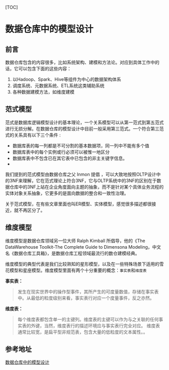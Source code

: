 [TOC]
# 数据仓库中的模型设计

## 前言
数据仓库包含的内容很多，比如系统架构、建模和方法论。对应到具体工作中的话，它可以包含下面的这些内容：

1. 以Hadoop、Spark、Hive等组件为中心的数据架构体系
2. 调度系统、元数据系统、ETL系统这类辅助系统
3. 各种数据建模方法，如维度建模

## 范式模型
范式是数据库逻辑模型设计的基本理论，一个关系模型可以从第一范式到第五范式进行无损分解。在数据仓库的模型设计中目前一般采用第三范式。一个符合第三范式的关系具有以下三个条件 :

* 数据库表的每一列都是不可分割的基本数据项，同一列中不能有多个值
* 数据库表中的每个实例或行必须可以被惟一地区分
* 数据库表中不包含已在其它表中已包含的非主关键字信息。
* 
我们提到的范式模型由数据仓库之父 Inmon 提倡 ，可以大致地按照OLTP设计中的3NF来理解，它在范式理论上符合3NF，它与OLTP系统中的3NF的区别在于数据仓库中的3NF上站在企业角度面向主题的抽象，而不是针对某个具体业务流程的实体对象关系抽象，它更多的是面向数据的整合和一致性治理。

关于范式模型，在有些文章里面也叫ER模型、实体模型，感觉很多描述都很接近，就不再区分了。

## 维度模型
维度模型是数据仓库领域另一位大师 Ralph Kimball 所倡导，他的《The DataWarehouse Toolkit-The Complete Guide to Dimensona Modeling，中文名《数据仓库工具箱》，是数据仓库工程领域最流行的数仓建模经典。

维度模型的典型代表是我们比较熟知的星形模型，以及在一些特殊场景下适用的雪花模型和星座模型。维度模型里面有两个十分重要的概念：`事实表`和`维度表`

**事实表：**

> 发生在现实世界中的操作型事件，其所产生的可度量数值，存储在事实表中。从最低的粒度级别来看，事实表行对应一个度量事件，反之亦然。

**维度表：**

> 每个维度表都包含单一的主键列。维度表的主键可以作为与之关联的任何事实表的外键，当然，维度表行的描述环境应与事实表行完全对应。 维度表通常比较宽，是扁平型非规范表，包含大量的低粒度的文本属性。。

## 参考地址
[数据仓库中的模型设计](https://blog.csdn.net/MrZhangBaby/article/details/102689060)
